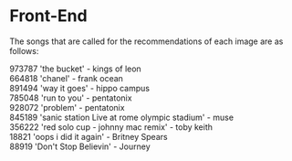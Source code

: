 # Front-End

The songs that are called for the recommendations of each image are as follows: 

973787   'the bucket' - kings of leon <br/>
664818   'chanel' - frank ocean <br/>
891494   'way it goes' - hippo campus <br/>
785048   'run to you' - pentatonix <br/>
928072   'problem' - pentatonix <br/>
845189   'sanic station Live at rome olympic stadium' - muse <br/>
356222   'red solo cup - johnny mac remix' - toby keith <br/>
18821    'oops i did it again' - Britney Spears <br/>
88919    'Don't Stop Believin' - Journey <br/>
